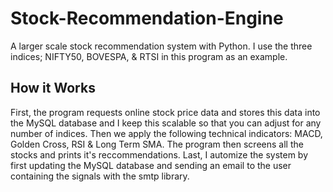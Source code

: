 # Stock-Recommendation-Engine
A larger scale stock recommendation system with Python. I use the three indices; NIFTY50, BOVESPA,  &amp; RTSI in this program as an example. 
## How it Works
First, the program requests online stock price data and stores this data into the MySQL database and I keep this scalable so that you can adjust for any number of indices.
Then we apply the following technical indicators: MACD, Golden Cross, RSI & Long Term SMA. The program then screens all the stocks and prints it's reccommendations.
Last, I automize the system by first updating the MySQL database and sending an email to the user containing the signals with the smtp library. 
